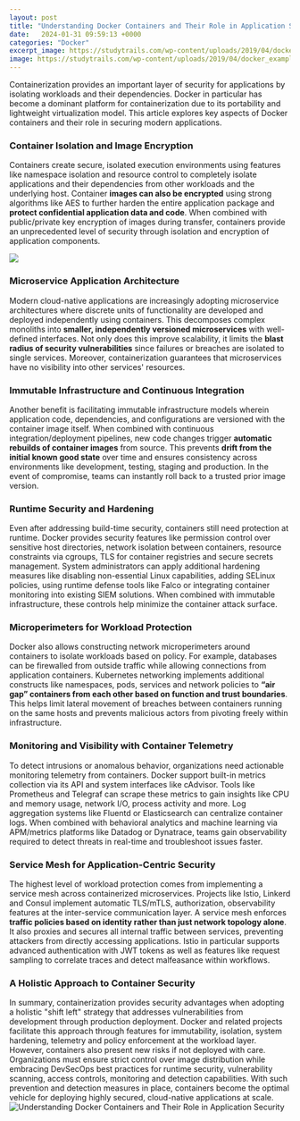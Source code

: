 ```yaml
---
layout: post
title: "Understanding Docker Containers and Their Role in Application Security"
date:   2024-01-31 09:59:13 +0000
categories: "Docker"
excerpt_image: https://studytrails.com/wp-content/uploads/2019/04/docker_example.jpg
image: https://studytrails.com/wp-content/uploads/2019/04/docker_example.jpg
---
```


Containerization provides an important layer of security for applications by isolating workloads and their dependencies. Docker in particular has become a dominant platform for containerization due to its portability and lightweight virtualization model. This article explores key aspects of Docker containers and their role in securing modern applications.
### **Container Isolation and Image Encryption**  
Containers create secure, isolated execution environments using features like namespace isolation and resource control to completely isolate applications and their dependencies from other workloads and the underlying host. Container **images can also be encrypted** using strong algorithms like AES to further harden the entire application package and **protect confidential application data and code**. When combined with public/private key encryption of images during transfer, containers provide an unprecedented level of security through isolation and encryption of application components.

![](https://d1jnx9ba8s6j9r.cloudfront.net/blog/wp-content/uploads/2018/11/Picture1-2.png)
### **Microservice Application Architecture**
Modern cloud-native applications are increasingly adopting microservice architectures where discrete units of functionality are developed and deployed independently using containers. This decomposes complex monoliths into **smaller, independently versioned microservices** with well-defined interfaces. Not only does this improve scalability, it limits the **blast radius of security vulnerabilities** since failures or breaches are isolated to single services. Moreover, containerization guarantees that microservices have no visibility into other services' resources.
### **Immutable Infrastructure and Continuous Integration**  
Another benefit is facilitating immutable infrastructure models wherein application code, dependencies, and configurations are versioned with the container image itself. When combined with continuous integration/deployment pipelines, new code changes trigger **automatic rebuilds of container images** from source. This prevents **drift from the initial known good state** over time and ensures consistency across environments like development, testing, staging and production. In the event of compromise, teams can instantly roll back to a trusted prior image version.
### **Runtime Security and Hardening**
Even after addressing build-time security, containers still need protection at runtime. Docker provides security features like permission control over sensitive host directories, network isolation between containers, resource constraints via cgroups, TLS for container registries and secure secrets management. System administrators can apply additional hardening measures like disabling non-essential Linux capabilities, adding SELinux policies, using runtime defense tools like Falco or integrating container monitoring into existing SIEM solutions. When combined with immutable infrastructure, these controls help minimize the container attack surface.
### **Microperimeters for Workload Protection**  
Docker also allows constructing network microperimeters around containers to isolate workloads based on policy. For example, databases can be firewalled from outside traffic while allowing connections from application containers. Kubernetes networking implements additional constructs like namespaces, pods, services and network policies to **“air gap” containers from each other based on function and trust boundaries**. This helps limit lateral movement of breaches between containers running on the same hosts and prevents malicious actors from pivoting freely within infrastructure.
### **Monitoring and Visibility with Container Telemetry**
To detect intrusions or anomalous behavior, organizations need actionable monitoring telemetry from containers. Docker support built-in metrics collection via its API and system interfaces like cAdvisor. Tools like Prometheus and Telegraf can scrape these metrics to gain insights like CPU and memory usage, network I/O, process activity and more. Log aggregation systems like Fluentd or Elasticsearch can centralize container logs. When combined with behavioral analytics and machine learning via APM/metrics platforms like Datadog or Dynatrace, teams gain observability required to detect threats in real-time and troubleshoot issues faster.
### **Service Mesh for Application-Centric Security**
The highest level of workload protection comes from implementing a service mesh across containerized microservices. Projects like Istio, Linkerd and Consul implement automatic TLS/mTLS, authorization, observability features at the inter-service communication layer. A service mesh enforces **traffic policies based on identity rather than just network topology alone**. It also proxies and secures all internal traffic between services, preventing attackers from directly accessing applications. Istio in particular supports advanced authentication with JWT tokens as well as features like request sampling to correlate traces and detect malfeasance within workflows.
### **A Holistic Approach to Container Security**
In summary, containerization provides security advantages when adopting a holistic "shift left" strategy that addresses vulnerabilities from development through production deployment. Docker and related projects facilitate this approach through features for immutability, isolation, system hardening, telemetry and policy enforcement at the workload layer. However, containers also present new risks if not deployed with care. Organizations must ensure strict control over image distribution while embracing DevSecOps best practices for runtime security, vulnerability scanning, access controls, monitoring and detection capabilities. With such prevention and detection measures in place, containers become the optimal vehicle for deploying highly secured, cloud-native applications at scale.
 ![Understanding Docker Containers and Their Role in Application Security](https://studytrails.com/wp-content/uploads/2019/04/docker_example.jpg)